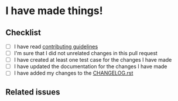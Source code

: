 # I have made things!

<!--
Hi, thanks for submitting a Pull Request. We appreciate it.

Please, fill in all the required information
to make our review and merging processes easier.

Cheers!
-->

## Checklist

<!-- Please check everything that applies: -->

- [ ] I have read [contributing guidelines](https://github.com/lk-geimfari/mimesis/blob/master/CONTRIBUTING.rst)
- [ ] I'm sure that I did not unrelated changes in this pull request
- [ ] I have created at least one test case for the changes I have made
- [ ] I have updated the documentation for the changes I have made
- [ ] I have added my changes to the [CHANGELOG.rst](https://github.com/lk-geimfari/mimesis/blob/master/CHANGELOG.rst)

<!-- Optionally you can uncomment the section below if this is your very first PR to this repository. -->

<!--
- [ ] I have added myself to the [CONTRIBUTORS.rst](https://github.com/lk-geimfari/mimesis/blob/master/CONTRIBUTORS.rst)
-->


## Related issues

<!--
Mark what issues this Pull Request closes or references.

Format is:
- Closes #issue-number
- Refs #issue-number

Example. Refs #0
Documentation: https://blog.github.com/2013-05-14-closing-issues-via-pull-requests/
-->

<!--
If you have any feedback, just write it here.

It can be whatever you want!
-->

